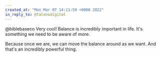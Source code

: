 ```yaml
---
created_at: "Mon Mar 07 14:11:59 +0000 2022"
in_reply_to: @talenodigital
---
```


@biblebaseco Very cool! Balance is incredibly important in life. It's something we need to be aware of more.

Because once we are, we can move the balance around as we want. And that's an incredibly powerful thing.